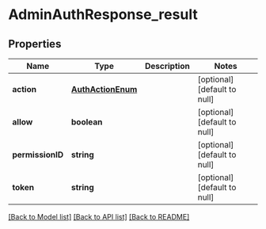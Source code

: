 # AdminAuthResponse_result

## Properties
Name | Type | Description | Notes
------------ | ------------- | ------------- | -------------
**action** | [**AuthActionEnum**](AuthActionEnum.md) |  | [optional] [default to null]
**allow** | **boolean** |  | [optional] [default to null]
**permissionID** | **string** |  | [optional] [default to null]
**token** | **string** |  | [optional] [default to null]

[[Back to Model list]](../README.md#documentation-for-models) [[Back to API list]](../README.md#documentation-for-api-endpoints) [[Back to README]](../README.md)


